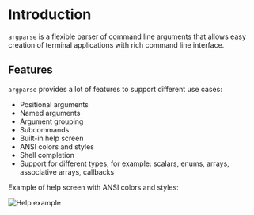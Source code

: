 # Introduction

`argparse` is a flexible parser of command line arguments that allows easy creation of terminal applications with rich
command line interface.

## Features

`argparse` provides a lot of features to support different use cases:
- Positional arguments
- Named arguments
- Argument grouping
- Subcommands
- Built-in help screen
- ANSI colors and styles
- Shell completion
- Support for different types, for example: scalars, enums, arrays, associative arrays, callbacks

<format color="MediumVioletRed">Example of help screen with ANSI colors and styles:</format>

<img src="help_example.png" alt="Help example" border-effect="rounded"/>
